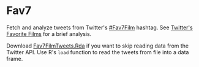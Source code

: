 # Fav7

Fetch and analyze tweets from Twitter's [#Fav7Film](https://twitter.com/search?q=%23Fav7Film&src=typd) hashtag.  See [Twitter's Favorite Films](http://www.billthelizard.com/2016/08/twitters-favorite-films.html) for a brief analysis.

Download [Fav7FilmTweets.Rda](https://github.com/BillCruise/Fav7/blob/master/Fav7FilmTweets.Rda) if you want to skip reading data from the Twitter API. Use R's `load` function to read the tweets from file into a data frame.
